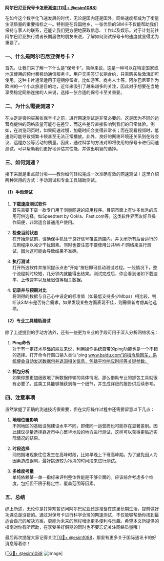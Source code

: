 **阿尔巴尼亚保号卡怎麽測速[[TG💪+ @esim1088](https://t.me/s/esim1088)]**

在如今这个数字化飞速发展的时代，无论是国内还是国外，网络速度都成为了衡量生活质量的重要指标之一。特别是在异国他乡，一张优质的SIM卡不仅能帮助我们保持与家人的联系，还能让我们更方便地获取信息、工作以及娱乐。对于计划前往阿尔巴尼亚旅行或者长期居住的朋友来说，了解如何测试保号卡的速度就显得尤为重要了。

### 一、什么是阿尔巴尼亚保号卡？

首先，让我们来了解一下什么是“保号卡”。简单来说，这是一种可以在特定国家或地区使用的预付费移动通信服务卡。用户无需签订长期合约，只需购买后激活即可使用。这种卡片通常适用于短期停留者，比如游客、商务人士等。阿尔巴尼亚作为欧洲的一个小众旅游目的地，近年来吸引了越来越多的关注，因此对于想要在当地享受稳定网络连接的人来说，选择一张合适的保号卡至关重要。

### 二、为什么需要測速？

在决定是否购买某张保号卡之前，进行网速测试是非常必要的。这是因为不同的运营商提供的网络质量可能存在差异，而这些差异直接影响到我们的日常体验。例如，在浏览网页时，如果网速过慢，加载时间会变得非常长；而在观看视频时，低速则可能导致频繁卡顿甚至无法正常播放。此外，良好的网络环境还关系到在线会议、远程办公等活动的质量。因此，通过科学的方法对即将使用的保号卡进行网速测试，可以帮助我们更好地评估其性能，并做出明智的选择。

### 三、如何測速？

接下来就是重点部分啦——教你如何轻松完成一次准确有效的网速测试！这里介绍两种常用的方式：手动测试和专业工具辅助测试。

#### （1）手动测试

1. **下载速度测试软件**  
   首先需要下载一款专门用于测量网速的应用程序。目前市面上有许多优秀的应用可供选择，如Speedtest by Ookla、Fast.com等。这类软件界面友好且操作简便，非常适合普通用户使用。

2. **检查当前状态**  
   在开始测试前，请确保手机处于良好信号覆盖范围内，并关闭所有后台运行的应用程序以减少干扰因素。同时也要注意不要使用公共Wi-Fi网络来进行测试，因为这可能会导致结果不准确。

3. **执行测试**  
   打开所选软件并按照提示点击“开始”按钮即可启动测试过程。一般情况下，整个流程耗时较短，几分钟内就能得出结果。测试完成后，你会看到诸如下载速率、上传速率以及延迟值等相关数据。

4. **记录并与预期对比**  
   将测得的数据与自己心中设定的标准值（如最低支持多少Mbps）相比较，判断该SIM卡是否符合需求。如果发现某些方面表现不佳，则需重新考虑其他选项。

#### （2）专业工具辅助测试

除了上述提到的手动方法外，还有一些更为专业的手段可用于深入分析网络状况：

1. **Ping命令**  
   对于有一定技术基础的朋友来说，利用操作系统自带的ping功能也是一个不错的选择。打开命令行窗口输入类似“ping www.baidu.com”的指令后回车，系统便会自动发送数据包并返回相关信息，包括平均响应时间等关键参数。

2. **抓包分析**  
   如果你想更加细致地了解数据传输的具体情况，那么借助专业的抓包工具就很有必要了。这类工具能够捕获到每一个细节，并生成详细的报告供后续参考。

### 四、注意事项

虽然掌握了正确的測速技巧很重要，但在实际操作过程中还需要留意以下几点：

1. **地理位置影响**  
   不同地区的基础设施建设水平不同，即使同一运营商也可能存在显著差别。因此建议尽量选择靠近市中心繁华地段的地方进行测试，这样可以获得更贴近实际情况的结果。

2. **时段选择**  
   网络拥堵现象往往发生在高峰时段，比如早晚上下班高峰期。为了避免因人为因素造成误判，最好挑选较为冷清的时间段来进行测试。

3. **多维度考量**  
   单纯依赖某一单一指标来评判整体性能是不够全面的。应该综合考虑多个维度，包括但不限于稳定性、覆盖范围等因素。

### 五、总结

综上所述，无论你是打算短暂访问阿尔巴尼亚还是准备在这里长期生活，提前做好功课总是没错的。通过对保号卡进行科学合理的网速测试，不仅能够帮助你找到最适合自己的解决方案，更能为未来的旅程增添更多便利与乐趣。希望本文所提供的指南对你有所帮助，在享受美好假期的同时也不要忘记关注网络质量哦！

最后再次提醒大家记得关注[TG💪+ @esim1088](https://t.me/s/esim1088)，那里有更多关于国际通讯卡的好消息等着你！  

[[TG💪+ @esim1088](https://t.me/s/esim1088) ![Image](https://i.postimg.cc/4NQfJmqS/Snipaste-2025-05-13-00-14-12.png)]